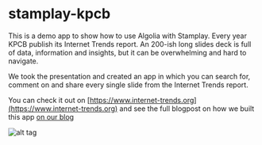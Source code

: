# stamplay-kpcb

This is a demo app to show how to use Algolia with Stamplay. 
Every year KPCB publish its Internet Trends report. An 200-ish long slides deck is full of data, information and insights, but it can be overwhelming and hard to navigate.

We took the presentation and created an app in which you can search for, comment on and share every single slide from the Internet Trends report.

You can check it out on [https://www.internet-trends.org](https://www.internet-trends.org) and see the full blogpost on how we built this app [on our blog](https://blog.stamplay.com/kpcb-internet-trends-reloaded-how-we-made-the-presentation-searchable-using-algolia-tutorial)

![alt tag](https://blog.stamplay.com/wp-content/uploads/2015/06/kpcb2015_05.png)



